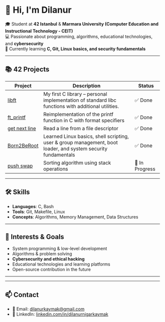 
# 👋 Hi, I'm Dilanur

🎓 Student at **42 Istanbul** & **Marmara University (Computer Education and Instructional Technology - CEIT)**  
💻 Passionate about programming, algorithms, educational technologies, and **cybersecurity**  
🚀 Currently learning **C, Git, Linux basics, and security fundamentals**  

---

## 📚 42 Projects
| Project | Description | Status |
|---------|-------------|--------|
| [libft](https://github.com/dilanurkaymak/libft) | My first C library – personal implementation of standard libc functions with additional utilities. | ✅ Done |
| [ft_printf](https://github.com/dilanurkaymak/ft_printf) | Reimplementation of the printf function in C with format specifiers | ✅ Done |
| [get next line](https://github.com/dilanurkaymak/get_next_line) | Read a line from a file descriptor | ✅ Done |
| [Born2BeRoot](https://github.com/dilanurkaymak/Born2BeRoot) | Learned Linux basics, shell scripting, user & group management, boot loader, and system security fundamentals | ✅ Done |
| [push swap](https://github.com/dilanurkaymak/push_swap) | Sorting algorithm using stack operations | 🔄 In Progress |


---

## 🛠️ Skills
- **Languages**: C, Bash  
- **Tools**: Git, Makefile, Linux  
- **Concepts**: Algorithms, Memory Management, Data Structures  

---

## 🎯 Interests & Goals
- System programming & low-level development  
- Algorithms & problem solving  
- **Cybersecurity and ethical hacking**  
- Educational technologies and learning platforms  
- Open-source contribution in the future  

---

  
---

## 📫 Contact
- 📧 Email: dilanurkaymak@gmail.com
- 💼 LinkedIn: [linkedin.com/in/dilanurnigarkaymak](https://linkedin.com/in/dilanurnigarkaymak)  

<!--
**dilanurkaymak/dilanurkaymak** is a ✨ _special_ ✨ repository because its `README.md` (this file) appears on your GitHub profile.

Here are some ideas to get you started:

- 🔭 I’m currently working on ...
- 🌱 I’m currently learning ...
- 👯 I’m looking to collaborate on ...
- 🤔 I’m looking for help with ...
- 💬 Ask me about ...
- 📫 How to reach me: ...
- 😄 Pronouns: ...
- ⚡ Fun fact: ...
-->
